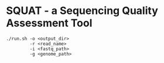 # SQUAT - a Sequencing Quality Assessment Tool

	./run.sh -o <output_dir>  
			 -r <read_name> 
			 -i <fastq_path>  
			 -g <genome_path>